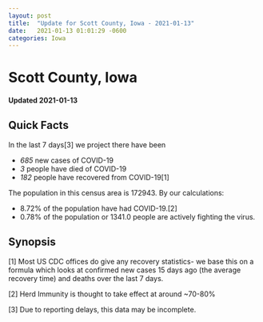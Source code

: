 ```yaml
---
layout: post
title:  "Update for Scott County, Iowa - 2021-01-13"
date:   2021-01-13 01:01:29 -0600
categories: Iowa
---
```


# Scott County, Iowa
#### Updated 2021-01-13

## Quick Facts

In the last 7 days[3] we project there have been
- *685* new cases of COVID-19
- *3* people have died of COVID-19
- *182* people have recovered from COVID-19[1]

The population in this census area is 172943. By our calculations:
- 8.72% of the population have had COVID-19.[2]
- 0.78% of the population or 1341.0 people are actively fighting the virus.

## Synopsis




[1] Most US CDC offices do give any recovery statistics- we base this on a formula which looks at confirmed new cases
15 days ago (the average recovery time) and deaths over the last 7 days.

[2] Herd Immunity is thought to take effect at around ~70-80%

[3] Due to reporting delays, this data may be incomplete.
 
    